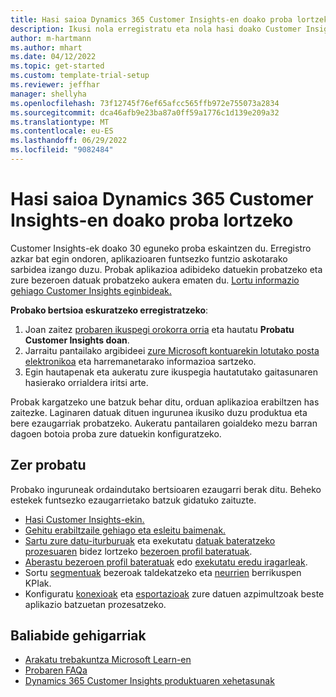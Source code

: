 ```yaml
---
title: Hasi saioa Dynamics 365 Customer Insights-en doako proba lortzeko
description: Ikusi nola erregistratu eta nola hasi doako Customer Insights proban. Arakatu aplikazioa eta aurkitu ikasteko baliabide gehigarriak.
author: m-hartmann
ms.author: mhart
ms.date: 04/12/2022
ms.topic: get-started
ms.custom: template-trial-setup
ms.reviewer: jeffhar
manager: shellyha
ms.openlocfilehash: 73f12745f76ef65afcc565ffb972e755073a2834
ms.sourcegitcommit: dca46afb9e23ba87a0ff59a1776c1d139e209a32
ms.translationtype: MT
ms.contentlocale: eu-ES
ms.lasthandoff: 06/29/2022
ms.locfileid: "9082484"
---
```

# <a name="sign-up-for-a-free-dynamics-365-customer-insights-trial"></a>Hasi saioa Dynamics 365 Customer Insights-en doako proba lortzeko

Customer Insights-ek doako 30 eguneko proba eskaintzen du. Erregistro azkar bat egin ondoren, aplikazioaren funtsezko funtzio askotarako sarbidea izango duzu. Probak aplikazioa adibideko datuekin probatzeko eta zure bezeroen datuak probatzeko aukera ematen du. [Lortu informazio gehiago Customer Insights eginbideak.](overview.md)

**Probako bertsioa eskuratzeko erregistratzeko**:

1. Joan zaitez [probaren ikuspegi orokorra orria](https://dynamics.microsoft.com/ai/customer-insights/) eta hautatu **Probatu Customer Insights doan**.
1. Jarraitu pantailako argibideei [zure Microsoft kontuarekin lotutako posta elektronikoa](https://support.microsoft.com/windows/what-is-a-microsoft-account-4a7c48e9-ff5a-e9c6-5a5c-1a57d66c3bfa) eta harremanetarako informazioa sartzeko.
1. Egin hautapenak eta aukeratu zure ikuspegia hautatutako gaitasunaren hasierako orrialdera iritsi arte.

Probak kargatzeko une batzuk behar ditu, orduan aplikazioa erabiltzen has zaitezke. Laginaren datuak dituen ingurunea ikusiko duzu produktua eta bere ezaugarriak probatzeko. Aukeratu pantailaren goialdeko mezu barran dagoen botoia proba zure datuekin konfiguratzeko.

## <a name="what-to-try"></a>Zer probatu

Probako inguruneak ordaindutako bertsioaren ezaugarri berak ditu. Beheko estekek funtsezko ezaugarrietako batzuk gidatuko zaituzte.

- [Hasi Customer Insights-ekin.](get-started.md)
- [Gehitu erabiltzaile gehiago eta esleitu baimenak.](permissions.md)
- [Sartu zure datu-iturburuak](data-sources.md) eta exekutatu [datuak bateratzeko prozesuaren](data-unification.md) bidez lortzeko [bezeroen profil bateratuak](customer-profiles.md).
- [Aberastu bezeroen profil bateratuak](enrichment-hub.md) edo [exekutatu eredu iragarleak](predictions-overview.md).
- Sortu [segmentuak](segments.md) bezeroak taldekatzeko eta [neurrien](measures.md) berrikuspen KPIak.
- Konfiguratu [konexioak](connections.md) eta [esportazioak](export-destinations.md) zure datuen azpimultzoak beste aplikazio batzuetan prozesatzeko.

## <a name="additional-resources"></a>Baliabide gehigarriak

- [Arakatu trebakuntza Microsoft Learn-en](/learn/browse/?filter-products=dynamics-dynamics-cust-insights)
- [Probaren FAQa](trial-faq.md)
- [Dynamics 365 Customer Insights produktuaren xehetasunak](https://dynamics.microsoft.com/ai/customer-insights/)
